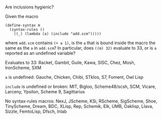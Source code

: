 Are inclusions hygienic?

Given the macro

```
(define-syntax m
  (syntax-rules ()
    ((_) (lambda (a) (include "add.scm")))))
```

where `add.scm` contains `(+ a 1)`, is the `a` that is bound inside the macro the same as the `a` in `add.scm`?  In particular, does `((m) 32)` evaluate to 33, or is `a` reported as an undefined variable?

Evaluates to 33: Racket, Gambit, Guile, Kawa, SISC, Chez, Mosh, IronScheme, SXM

`a` is undefined: Gauche, Chicken, Chibi, STklos, S7, Foment, Owl Lisp

`include` is undefined or broken: MIT, Bigloo, Scheme48/scsh, SCM, Vicare, Larceny, Ypsilon, Scheme 9, Sagittarius

No syntax-rules macros: NexJ, JScheme, KSi, RScheme, SigScheme, Shoe, TinyScheme, Dream, BDC, XLisp, Rep, Schemik, Elk, UMB, Oaklisp, Llava, Sizzle, FemtoLisp, Dfsch, Inlab

